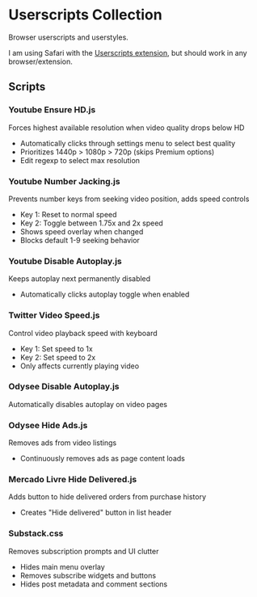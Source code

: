# Userscripts Collection

Browser userscripts and userstyles.

I am using Safari with the [Userscripts extension][userscripts-ext], but should work in any browser/extension.

[userscripts-ext]: https://github.com/quoid/userscripts

## Scripts

### Youtube Ensure HD.js
Forces highest available resolution when video quality drops below HD
- Automatically clicks through settings menu to select best quality
- Prioritizes 1440p > 1080p > 720p (skips Premium options)
- Edit regexp to select max resolution

### Youtube Number Jacking.js
Prevents number keys from seeking video position, adds speed controls
- Key 1: Reset to normal speed
- Key 2: Toggle between 1.75x and 2x speed
- Shows speed overlay when changed
- Blocks default 1-9 seeking behavior

### Youtube Disable Autoplay.js
Keeps autoplay next permanently disabled
- Automatically clicks autoplay toggle when enabled

### Twitter Video Speed.js
Control video playback speed with keyboard
- Key 1: Set speed to 1x
- Key 2: Set speed to 2x
- Only affects currently playing video

### Odysee Disable Autoplay.js
Automatically disables autoplay on video pages

### Odysee Hide Ads.js
Removes ads from video listings
- Continuously removes ads as page content loads

### Mercado Livre Hide Delivered.js
Adds button to hide delivered orders from purchase history
- Creates "Hide delivered" button in list header

### Substack.css
Removes subscription prompts and UI clutter
- Hides main menu overlay
- Removes subscribe widgets and buttons
- Hides post metadata and comment sections
